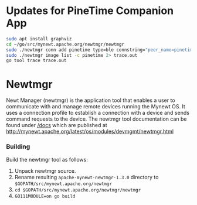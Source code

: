 <!--
#
# Licensed to the Apache Software Foundation (ASF) under one
# or more contributor license agreements.  See the NOTICE file
# distributed with this work for additional information
# regarding copyright ownership.  The ASF licenses this file
# to you under the Apache License, Version 2.0 (the
# "License"); you may not use this file except in compliance
# with the License.  You may obtain a copy of the License at
#
# http://www.apache.org/licenses/LICENSE-2.0
#
# Unless required by applicable law or agreed to in writing,
# software distributed under the License is distributed on an
# "AS IS" BASIS, WITHOUT WARRANTIES OR CONDITIONS OF ANY
#  KIND, either express or implied.  See the License for the
# specific language governing permissions and limitations
# under the License.
#
-->

# Updates for PineTime Companion App

```bash
sudo apt install graphviz
cd ~/go/src/mynewt.apache.org/newtmgr/newtmgr
sudo ./newtmgr conn add pinetime type=ble connstring="peer_name=pinetime"
sudo ./newtmgr image list -c pinetime 2> trace.out
go tool trace trace.out
```

# Newtmgr

Newt Manager (newtmgr) is the application tool that enables a user to communicate with and manage
remote devices running the Mynewt OS. It uses a connection profile to establish a connection with
a device and sends command requests to the device.
The newtmgr tool documentation can be found under [/docs](/docs) which are
published at http://mynewt.apache.org/latest/os/modules/devmgmt/newtmgr.html

### Building

Build the newtmgr tool as follows:

1. Unpack newtmgr source.
2. Rename resulting `apache-mynewt-newtmgr-1.3.0` directory to `$GOPATH/src/mynewt.apache.org/newtmgr`
3. `cd $GOPATH/src/mynewt.apache.org/newtmgr/newtmgr`
4. `GO111MODULE=on go build`
